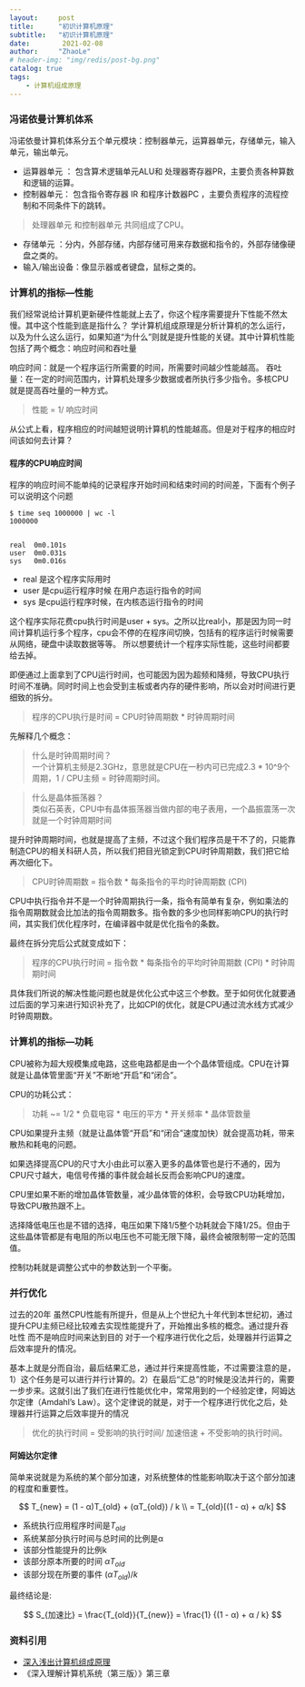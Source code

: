 ```yaml
---
layout:     post
title:      "初识计算机原理"
subtitle:   "初识计算机原理"
date:        2021-02-08
author:     "ZhaoLe"
# header-img: "img/redis/post-bg.png"
catalog: true
tags:
    - 计算机组成原理
---
```

### 冯诺依曼计算机体系
冯诺依曼计算机体系分五个单元模块：控制器单元，运算器单元，存储单元，输入单元，输出单元。
* 运算器单元 ： 包含算术逻辑单元ALU和 处理器寄存器PR，主要负责各种算数和逻辑的运算。
* 控制器单元： 包含指令寄存器 IR 和程序计数器PC ，主要负责程序的流程控制和不同条件下的跳转。
> 处理器单元 和控制器单元 共同组成了CPU。  
* 存储单元 ：分内，外部存储，内部存储可用来存数据和指令的，外部存储像硬盘之类的。
* 输入/输出设备：像显示器或者键盘，鼠标之类的。

### 计算机的指标—性能
我们经常说给计算机更新硬件性能就上去了，你这个程序需要提升下性能不然太慢。其中这个性能到底是指什么？
学计算机组成原理是分析计算机的怎么运行，以及为什么这么运行，如果知道“为什么”则就是提升性能的关键。其中计算机性能包括了两个概念：响应时间和吞吐量

响应时间：就是一个程序运行所需要的时间，所需要时间越少性能越高。
吞吐量：在一定的时间范围内，计算机处理多少数据或者所执行多少指令。多核CPU就是提高吞吐量的一种方式。

> 性能 = 1/ 响应时间  

从公式上看，程序相应的时间越短说明计算机的性能越高。但是对于程序的相应时间该如何去计算？

#### 程序的CPU响应时间

程序的响应时间不能单纯的记录程序开始时间和结束时间的时间差，下面有个例子可以说明这个问题

```shell
$ time seq 1000000 | wc -l
1000000


real  0m0.101s
user  0m0.031s
sys   0m0.016s
```
* real  是这个程序实际用时
* user   是cpu运行程序时候 在用户态运行指令的时间
* sys  是cpu运行程序时候，在内核态运行指令的时间

这个程序实际花费cpu执行时间是user + sys。之所以比real小，那是因为同一时间计算机运行多个程序，cpu会不停的在程序间切换，包括有的程序运行时候需要从网络，硬盘中读取数据等等。 所以想要统计一个程序实际性能，这些时间都要给去掉。

即便通过上面拿到了CPU运行时间，也可能因为因为超频和降频，导致CPU执行时间不准确。同时时间上也会受到主板或者内存的硬件影响，所以会对时间进行更细致的拆分。

>程序的CPU执行是时间 = CPU时钟周期数  * 时钟周期时间

先解释几个概念：
> 什么是时钟周期时间？  
一个计算机主频是2.3GHz，意思就是CPU在一秒内可已完成2.3 * 10^9个周期，1 / CPU主频 = 时钟周期时间。  


>什么是晶体振荡器？  
类似石英表，CPU中有晶体振荡器当做内部的电子表用，一个晶振震荡一次就是一个时钟周期时间  

提升时钟周期时间，也就是提高了主频，不过这个我们程序员是干不了的，只能靠制造CPU的相关科研人员，所以我们把目光锁定到CPU时钟周期数，我们把它给再次细化下。

> CPU时钟周期数 = 指令数 * 每条指令的平均时钟周期数 (CPI)   

CPU中执行指令并不是一个时钟周期执行一条，指令有简单有复杂，例如乘法的指令周期数就会比加法的指令周期数多。指令数的多少也同样影响CPU的执行时间，其实我们优化程序时，在编译器中就是优化指令的条数。

最终在拆分完后公式就变成如下：
> 程序的CPU执行时间 =  指令数 * 每条指令的平均时钟周期数 (CPI)  *   时钟周期时间  

具体我们所说的解决性能问题也就是优化公式中这三个参数。至于如何优化就要通过后面的学习来进行知识补充了，比如CPI的优化，就是CPU通过流水线方式减少时钟周期数。

### 计算机的指标—功耗
CPU被称为超大规模集成电路，这些电路都是由一个个晶体管组成。CPU在计算就是让晶体管里面“开关”不断地“开启”和“闭合”。

CPU的功耗公式：
>功耗  ~= 1/2 * 负载电容 *  电压的平方 * 开关频率 * 晶体管数量

CPU如果提升主频（就是让晶体管“开启”和“闭合”速度加快）就会提高功耗，带来散热和耗电的问题。

如果选择提高CPU的尺寸大小由此可以塞入更多的晶体管也是行不通的，因为CPU尺寸越大，电信号传播的事件就会越长反而会影响CPU的速度。

CPU里如果不断的增加晶体管数量，减少晶体管的体积，会导致CPU功耗增加，导致CPU散热跟不上。

选择降低电压也是不错的选择，电压如果下降1/5整个功耗就会下降1/25。但由于这些晶体管都是有电阻的所以电压也不可能无限下降，最终会被限制带一定的范围值。

控制功耗就是调整公式中的参数达到一个平衡。

### 并行优化

过去的20年 虽然CPU性能有所提升，但是从上个世纪九十年代到本世纪初，通过提升CPU主频已经比较难去实现性能提升了，开始推出多核的概念。通过提升吞吐性 而不是响应时间来达到目的
对于一个程序进行优化之后，处理器并行运算之后效率提升的情况。

基本上就是分而自治，最后结果汇总，通过并行来提高性能，不过需要注意的是，1）这个任务是可以进行并行计算的。2）在最后“汇总”的时候是没法并行的，需要一步步来。这就引出了我们在进行性能优化中，常常用到的一个经验定律，阿姆达尔定律（Amdahl’s Law）。这个定律说的就是，对于一个程序进行优化之后，处理器并行运算之后效率提升的情况

> 优化的执行时间 = 受影响的执行时间/ 加速倍速 + 不受影响的执行时间。


#### 阿姆达尔定律 
简单来说就是为系统的某个部分加速，对系统整体的性能影响取决于这个部分加速的程度和重要性。  

$$  
T_{new} = (1 - α)T_{old} + (αT_{old}) / k \\
= T_{old}[(1 - α) + α/k] 
$$ 

* 系统执行应用程序时间是$T_{old}$ 
* 系统某部分执行时间与总时间的比例是α  
* 该部分性能提升的比例k  
* 该部分原本所要的时间 $αT_{old}$  
* 该部分现在所要的事件 $(αT_{old} ) / k$  


最终结论是:

$$
S_{加速比} = \frac{T_{old}}{T_{new}} = \frac{1} {(1 - α) + α / k} 
$$

### 资料引用

* [深入浅出计算机组成原理](~https://time.geekbang.org/column/article/93246~)
* 《深入理解计算机系统（第三版）》第三章
